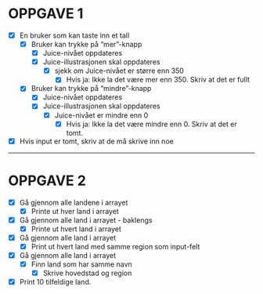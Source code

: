 # OPPGAVE 1

- [x] En bruker som kan taste inn et tall
  - [x] Bruker kan trykke på “mer”-knapp
    - [x] Juice-nivået oppdateres
    - [x] Juice-illustrasjonen skal oppdateres
      - [x] sjekk om Juice-nivået er større enn 350
        - [x] Hvis ja: Ikke la det være mer enn 350. Skriv at det er fullt
  - [x] Bruker kan trykke på “mindre”-knapp
    - [x] Juice-nivået oppdateres
    - [x] Juice-illustrasjonen skal oppdateres
      - [x] Juice-nivået er mindre enn 0
        - [x] Hvis ja: Ikke la det være mindre enn 0. Skriv at det er tomt.
- [x] Hvis input er tomt, skriv at de må skrive inn noe

---

# OPPGAVE 2

- [x] Gå gjennom alle landene i arrayet
  - [x] Printe ut hver land i arrayet
- [x] Gå gjennom alle land i arrayet - baklengs
  - [x] Printe ut hvert land i arrayet
- [x] Gå gjennom alle land i arrayet
  - [x] Print ut hvert land med samme region som input-felt
- [x] Gå gjennom alle land i arrayet
  - [x] Finn land som har samme navn
    - [x] Skrive hovedstad og region
- [x] Print 10 tilfeldige land.
